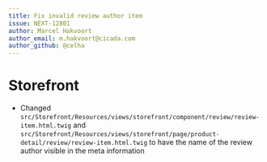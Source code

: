 ```yaml
---
title: Fix invalid review author item
issue: NEXT-12801
author: Marcel Hakvoort
author_email: m.hakvoort@cicada.com
author_github: @celha
---
```


# Storefront
* Changed `src/Storefront/Resources/views/storefront/component/review/review-item.html.twig` and `src/Storefront/Resources/views/storefront/page/product-detail/review/review-item.html.twig` to have the name of the review author visible in the meta information
